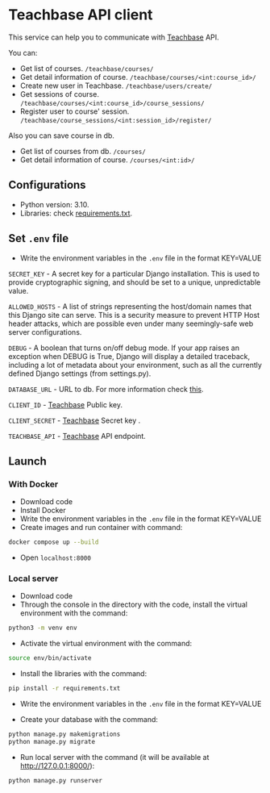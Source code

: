 
# Teachbase API client

This service can help you to communicate with [Teachbase](https://go.teachbase.ru/) API.

You can:

- Get list of courses. `/teachbase/courses/`
- Get detail information of course. `/teachbase/courses/<int:course_id>/`
- Create new user in Teachbase. `/teachbase/users/create/`
- Get sessions of course. `/teachbase/courses/<int:course_id>/course_sessions/`
- Register user to course' session. `/teachbase/course_sessions/<int:session_id>/register/`

Also you can save course in db.

- Get list of courses from db. `/courses/`
- Get detail information of course. `/courses/<int:id>/`

## Configurations

* Python version: 3.10.
* Libraries: check [requirements.txt]().

## Set `.env` file

- Write the environment variables in the `.env` file in the format KEY=VALUE

`SECRET_KEY` - A secret key for a particular Django installation. This is used to provide cryptographic signing, and should be set to a unique, unpredictable value.

`ALLOWED_HOSTS` - A list of strings representing the host/domain names that this Django site can serve. This is a security measure to prevent HTTP Host header attacks, which are possible even under many seemingly-safe web server configurations.

`DEBUG` - A boolean that turns on/off debug mode. If your app raises an exception when DEBUG is True, Django will display a detailed traceback, including a lot of metadata about your environment, such as all the currently defined Django settings (from settings.py).

`DATABASE_URL` - URL to db. For more information check [this](https://github.com/jazzband/dj-database-url).

`CLIENT_ID` - [Teachbase](https://go.teachbase.ru/) Public key.

`CLIENT_SECRET` - [Teachbase](https://go.teachbase.ru/) Secret key .

`TEACHBASE_API` - [Teachbase](https://go.teachbase.ru/) API endpoint.


## Launch

### With Docker

- Download code
- Install Docker
- Write the environment variables in the `.env` file in the format KEY=VALUE
- Create images and run container with command:
```bash
docker compose up --build
```
- Open `localhost:8000`

### Local server

- Download code
- Through the console in the directory with the code, install the virtual environment with the command:
```bash
python3 -m venv env
```

- Activate the virtual environment with the command:
```bash
source env/bin/activate
```

- Install the libraries with the command:
```bash
pip install -r requirements.txt
```

- Write the environment variables in the `.env` file in the format KEY=VALUE

- Create your database with the command:
```bash
python manage.py makemigrations
python manage.py migrate
```

- Run local server with the command (it will be available at http://127.0.0.1:8000/):
```bash
python manage.py runserver
```
